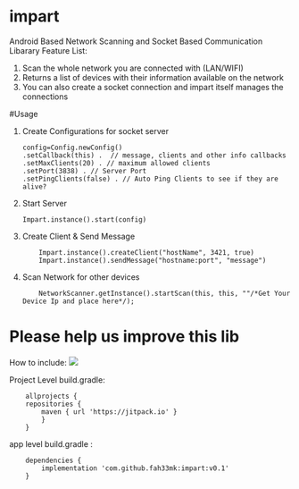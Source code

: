 # impart

 Android Based Network Scanning and Socket Based Communication Libarary
 Feature List:
 1. Scan the whole network you are connected with (LAN/WIFI)
 2. Returns a list of devices with their information available on the network
 3. You can also create a socket connection and impart itself manages the connections
 
 #Usage
 1. Create Configurations for socket server
 		
 		config=Config.newConfig()
		.setCallback(this) .  // message, clients and other info callbacks
		.setMaxClients(20) . // maximum allowed clients
		.setPort(3838) . // Server Port 
		.setPingClients(false) . // Auto Ping Clients to see if they are alive?
 2. Start Server
 
 		Impart.instance().start(config)
 3. Create Client & Send Message		
 
	        Impart.instance().createClient("hostName", 3421, true)
        	Impart.instance().sendMessage("hostname:port", "message")
 3. Scan Network for other devices		
 
	        NetworkScanner.getInstance().startScan(this, this, ""/*Get Your Device Ip and place here*/);
 
 
 # Please help us improve this lib

How to include: [![](https://jitpack.io/v/fah33mk/impart.svg)](https://jitpack.io/#fah33mk/impart)

Project Level build.gradle:

		allprojects {
		repositories {
			maven { url 'https://jitpack.io' }
			}
		}

app level build.gradle :
       
		dependencies {
			implementation 'com.github.fah33mk:impart:v0.1'
		}
  
